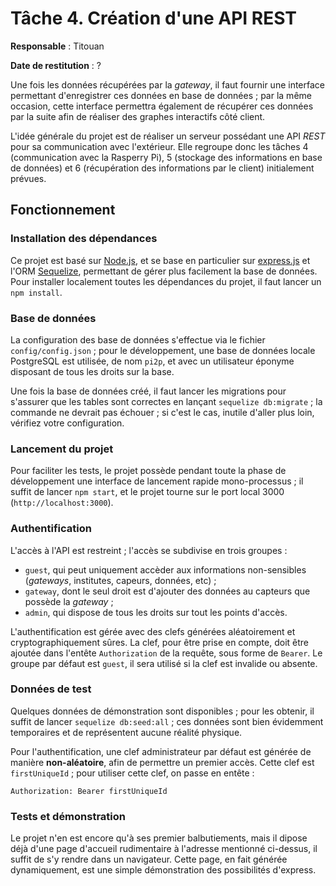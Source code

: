 # Tâche 4. Création d'une API REST

**Responsable** : Titouan

**Date de restitution** : ?

Une fois les données récupérées par la *gateway*, il faut fournir une interface permettant d'enregistrer ces données en base de données ; par la même occasion, cette interface permettra également de récupérer ces données par la suite afin de réaliser des graphes interactifs côté client.

L'idée générale du projet est de réaliser un serveur possédant une API *REST* pour sa communication avec l'extérieur. Elle regroupe donc les tâches 4 (communication avec la Rasperry Pi), 5 (stockage des informations en base de données) et 6 (récupération des informations par le client) initialement prévues.

## Fonctionnement

### Installation des dépendances

Ce projet est basé sur [Node.js](https://nodejs.org/en/), et se base en particulier sur [express.js](https://expressjs.com/) et l'ORM [Sequelize](https://sequelize.org/), permettant de gérer plus facilement la base de données. Pour installer localement toutes les dépendances du projet, il faut lancer un `npm install`.

### Base de données

La configuration des base de données s'effectue via le fichier `config/config.json` ; pour le développement, une base de données locale PostgreSQL est utilisée, de nom `pi2p`, et avec un utilisateur éponyme disposant de tous les droits sur la base.

Une fois la base de données créé, il faut lancer les migrations pour s'assurer que les tables sont correctes en lançant `sequelize db:migrate` ; la commande ne devrait pas échouer ; si c'est le cas, inutile d'aller plus loin, vérifiez votre configuration.

### Lancement du projet

Pour faciliter les tests, le projet possède pendant toute la phase de développement une interface de lancement rapide mono-processus ; il suffit de lancer `npm start`, et le projet tourne sur le port local 3000 (`http://localhost:3000`).

### Authentification

L'accès à l'API est restreint ; l'accès se subdivise en trois groupes :

- `guest`, qui peut uniquement accèder aux informations non-sensibles (*gateways*, institutes, capeurs, données, etc) ;
- `gateway`, dont le seul droit est d'ajouter des données au capteurs que possède la *gateway* ;
- `admin`, qui dispose de tous les droits sur tout les points d'accès.

L'authentification est gérée avec des clefs générées aléatoirement et cryptographiquement sûres. La clef, pour être prise en compte, doit être ajoutée dans l'entête `Authorization` de la requête, sous forme de `Bearer`. Le groupe par défaut est `guest`, il sera utilisé si la clef est invalide ou absente.

### Données de test

Quelques données de démonstration sont disponibles ; pour les obtenir, il suffit de lancer `sequelize db:seed:all` ; ces données sont bien évidemment temporaires et de représentent aucune réalité physique.

Pour l'authentification, une clef administrateur par défaut est générée de manière **non-aléatoire**, afin de permettre un premier accès. Cette clef est `firstUniqueId` ; pour utiliser cette clef, on passe en entête :

```
Authorization: Bearer firstUniqueId
```

### Tests et démonstration

Le projet n'en est encore qu'à ses premier balbutiements, mais il dipose déjà d'une page d'accueil rudimentaire à l'adresse mentionné ci-dessus, il suffit de s'y rendre dans un navigateur. Cette page, en fait générée dynamiquement, est une simple démonstration des possibilités d'express.
